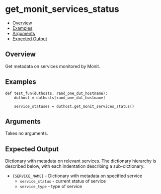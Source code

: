 # get_monit_services_status

- [Overview](#overview)
- [Examples](#examples)
- [Arguments](#arguments)
- [Expected Output](#expected-output)

## Overview
Get metadata on services monitored by Monit.

## Examples
```
def test_fun(duthosts, rand_one_dut_hostname):
    duthost = duthosts[rand_one_dut_hostname]

    service_statuses = duthost.get_monit_services_status()
```

## Arguments
Takes no arguments.

## Expected Output
Dictionary with metadata on relevant services. The dictionary hierarchy is described below, with each indentation describing a sub-dictionary:

- `{SERVICE_NAME}` - Dictionary with metadata on specified service
    - `service_status` - current status of service
    - `service_type` - type of service
